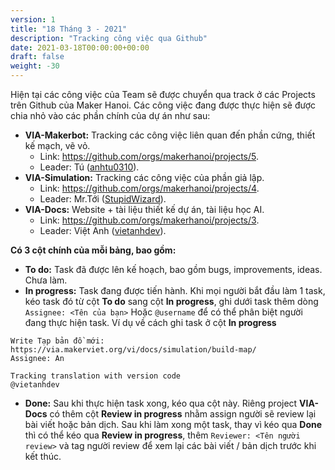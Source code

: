 ```yaml
---
version: 1
title: "18 Tháng 3 - 2021"
description: "Tracking công việc qua Github"
date: 2021-03-18T00:00:00+00:00
draft: false
weight: -30
---
```


Hiện tại các công việc của Team sẽ được chuyển qua track ở các Projects trên Github của Maker Hanoi. Các công việc đang được thực hiện sẽ được chia nhỏ vào các phần chính của dự án như sau:

- **VIA-Makerbot:** Tracking các công việc liên quan đến phần cứng, thiết kế mạch, vẽ vỏ.
    + Link: <https://github.com/orgs/makerhanoi/projects/5>.
    + Leader: Tú ([anhtu0310](https://github.com/anhtu0310)).
- **VIA-Simulation:** Tracking các công việc của phần giả lập.
    + Link: <https://github.com/orgs/makerhanoi/projects/4>.
    + Leader: Mr.Tới ([StupidWizard](https://github.com/StupidWizard)).
- **VIA-Docs:** Website + tài liệu thiết kế dự án, tài liệu học AI.
    + Link: <https://github.com/orgs/makerhanoi/projects/3>.
    + Leader: Việt Anh ([vietanhdev](https://github.com/vietanhdev)).

**Có 3 cột chính của mỗi bảng, bao gồm:**

- **To do:** Task đã được lên kế hoạch, bao gồm bugs, improvements, ideas. Chưa làm.
- **In progress:** Task đang được tiến hành. Khi mọi người bắt đầu làm 1 task, kéo task đó từ cột **To do** sang cột **In progress**, ghi dưới task thêm dòng `Assignee: <Tên của bạn>` Hoặc `@username` để có thể phân biệt người đang thực hiện task. Ví dụ về cách ghi task ở cột **In progress**

```
Write Tạp bản đồ mới: https://via.makerviet.org/vi/docs/simulation/build-map/
Assignee: An
```
```
Tracking translation with version code
@vietanhdev
```
- **Done:** Sau khi thực hiện task xong, kéo qua cột này. Riêng project **VIA-Docs** có thêm cột **Review in progress** nhằm assign người sẽ review lại bài viết hoặc bản dịch. Sau khi làm xong một task, thay vì kéo qua **Done** thì có thể kéo qua **Review in progress**, thêm `Reviewer: <Tên người review>` và tag người review để xem lại các bài viết / bản dịch trước khi kết thúc.


